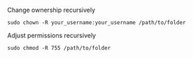 Change ownership recursively
```plaintext
sudo chown -R your_username:your_username /path/to/folder
```
Adjust permissions recursively
```plaintext
sudo chmod -R 755 /path/to/folder
```

